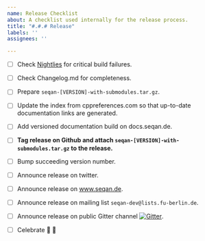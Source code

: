 ```yaml
---
name: Release Checklist
about: A checklist used internally for the release process.
title: "#.#.# Release"
labels: ''
assignees: ''

---
```


- [ ] Check [Nightlies](http://cdash.seqan.de/index.php?project=SeqAn3) for critical build failures.
- [ ] Check Changelog.md for completeness.
- [ ] Prepare `seqan-[VERSION]-with-submodules.tar.gz`.
- [ ] Update the index from cppreferences.com so that up-to-date documentation links are generated.
- [ ] Add versioned documentation build on docs.seqan.de.

- [ ] **Tag release on Github and attach `seqan-[VERSION]-with-submodules.tar.gz` to the release.**

- [ ] Bump succeeding version number.
- [ ] Announce release on twitter.
- [ ] Announce release on www.seqan.de.
- [ ] Announce release on mailing list `seqan-dev@lists.fu-berlin.de`.
- [ ] Announce release on public Gitter channel [![Gitter](https://badges.gitter.im/seqan/Lobby.svg)](https://gitter.im/seqan/Lobby?utm_source=badge&utm_medium=badge&utm_campaign=pr-badge).
- [ ] Celebrate :tada: :beer:
